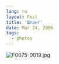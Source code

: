 ```yaml
---
lang: ru
layout: Post
title: 'Шланг'
date: Mar 24, 2006
tags:
  - photos
---
```




![F0075-0019.jpg](upload://F0075-0019.jpg)

